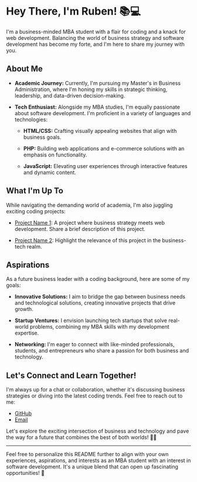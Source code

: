 # Hey There, I'm Ruben! 📚💻

I'm a business-minded MBA student with a flair for coding and a knack for web development. Balancing the world of business strategy and software development has become my forte, and I'm here to share my journey with you.

## About Me

- **Academic Journey:** Currently, I'm pursuing my Master's in Business Administration, where I'm honing my skills in strategic thinking, leadership, and data-driven decision-making.

- **Tech Enthusiast:** Alongside my MBA studies, I'm equally passionate about software development. I'm proficient in a variety of languages and technologies:

  - **HTML/CSS:** Crafting visually appealing websites that align with business goals.

  - **PHP:** Building web applications and e-commerce solutions with an emphasis on functionality.

  - **JavaScript:** Elevating user experiences through interactive features and dynamic content.

## What I'm Up To

While navigating the demanding world of academia, I'm also juggling exciting coding projects:

- [Project Name 1](link-to-project1): A project where business strategy meets web development. Share a brief description of this project.

- [Project Name 2](link-to-project2): Highlight the relevance of this project in the business-tech realm.

## Aspirations

As a future business leader with a coding background, here are some of my goals:

- **Innovative Solutions:** I aim to bridge the gap between business needs and technological solutions, creating innovative projects that drive growth.

- **Startup Ventures:** I envision launching tech startups that solve real-world problems, combining my MBA skills with my development expertise.

- **Networking:** I'm eager to connect with like-minded professionals, students, and entrepreneurs who share a passion for both business and technology.

## Let's Connect and Learn Together!

I'm always up for a chat or collaboration, whether it's discussing business strategies or diving into the latest coding trends. Feel free to reach out to me:

- [GitHub](https://github.com/RubenKorse)
- [Email](rubenkorse@gmail.com)

Let's explore the exciting intersection of business and technology and pave the way for a future that combines the best of both worlds! 🚀🌐

---

Feel free to personalize this README further to align with your own experiences, aspirations, and interests as an MBA student with an interest in software development. It's a unique blend that can open up fascinating opportunities! 🌟

